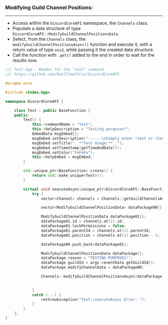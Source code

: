 ### **Modifying Guild Channel Positions:**
---
- Access within the `DiscordCoreAPI` namespace, the `Channels` class.
- Populate a data structure of type `DiscordCoreAPI::ModifyGuildChannelPositionsData`.
- Select, from the `Channels` class, the `modifyGuildChannelPositionsAsync()` function and execute it, with a return value of type `void`, while passing it the created data structure.
- Call the function with `.get()` added to the end in order to wait for the results now.

```cpp
/// Test.hpp - Header for the "test" command.
/// https://github.com/RealTimeChris/DiscordCoreAPI

#pragma once

#include <Index.hpp>

namespace DiscordCoreAPI {

	class Test : public BaseFunction {
	public:
		Test() {
			this->commandName = "test";
			this->helpDescription = "Testing purposes!";
			EmbedData msgEmbed{};
			msgEmbed.setDescription("------\nSimply enter !test or /test!\n------");
			msgEmbed.setTitle("__**Test Usage:**__");
			msgEmbed.setTimeStamp(getTimeAndDate());
			msgEmbed.setColor("FeFeFe");
			this->helpEmbed = msgEmbed;
		}

		std::unique_ptr<BaseFunction> create() {
			return std::make_unique<Test>();
		}

		virtual void executeAsync(unique_ptr<DiscordCoreAPI::BaseFunctionArguments> args) {
			try {
				vector<Channel> channels = Channels::getGuildChannelsAsync({ .guildId = args->eventData.getGuildId() }).get();

				vector<ModifyGuildChannelPositionData> dataPackage00{};

				ModifyGuildChannelPositionData dataPackage01{};
				dataPackage01.id = channels.at(1).id;
				dataPackage01.lockPermissions = false;
				dataPackage01.parentId = channels.at(1).parentId;
				dataPackage01.position = channels.at(1).position - 1;

				dataPackage00.push_back(dataPackage01);

				ModifyGuildChannelPositionsData dataPackage{};
				dataPackage.reason = "TESTING PURPOSES!";
				dataPackage.guildId = args->eventData.getGuildId();
				dataPackage.modifyChannelData = dataPackage00;

				Channels::modifyGuildChannelPositionsAsync(dataPackage).get();

				
			}
			catch (...) {
				rethrowException("Test::executeAsync Error: ");
			}
		}
	};
}
```
